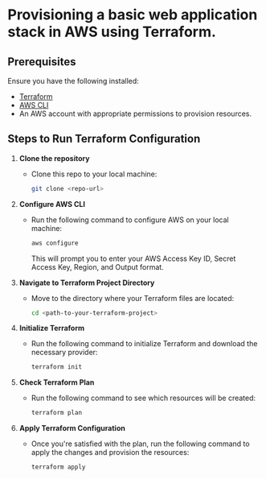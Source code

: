 # Provisioning a basic web application stack in AWS using Terraform.

## Prerequisites
Ensure you have the following installed:
- [Terraform](https://www.terraform.io/downloads.html)
- [AWS CLI](https://aws.amazon.com/cli/)
- An AWS account with appropriate permissions to provision resources.

## Steps to Run Terraform Configuration

1. **Clone the repository**
   - Clone this repo to your local machine:
     ```bash
     git clone <repo-url>
     ```

2. **Configure AWS CLI**
   - Run the following command to configure AWS on your local machine:
     ```bash
     aws configure
     ```
     This will prompt you to enter your AWS Access Key ID, Secret Access Key, Region, and Output format.

3. **Navigate to Terraform Project Directory**
   - Move to the directory where your Terraform files are located:
     ```bash
     cd <path-to-your-terraform-project>
     ```

4. **Initialize Terraform**
   - Run the following command to initialize Terraform and download the necessary provider:
     ```bash
     terraform init
     ```

5. **Check Terraform Plan**
   - Run the following command to see which resources will be created:
     ```bash
     terraform plan
     ```

6. **Apply Terraform Configuration**
   - Once you're satisfied with the plan, run the following command to apply the changes and provision the resources:
     ```bash
     terraform apply
     ```



